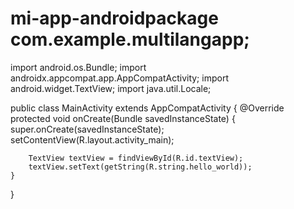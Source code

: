 # mi-app-androidpackage com.example.multilangapp;

import android.os.Bundle;
import androidx.appcompat.app.AppCompatActivity;
import android.widget.TextView;
import java.util.Locale;

public class MainActivity extends AppCompatActivity {
    @Override
    protected void onCreate(Bundle savedInstanceState) {
        super.onCreate(savedInstanceState);
        setContentView(R.layout.activity_main);
        
        TextView textView = findViewById(R.id.textView);
        textView.setText(getString(R.string.hello_world));
    }
}
